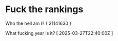 # Fuck the rankings

Who the hell am I?
{ 21141630 }

What fucking year is it?
[ 2025-03-27T22:40:00Z ]

